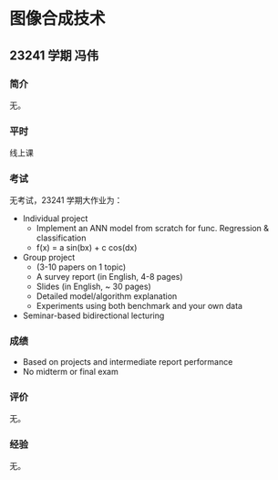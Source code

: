 # 图像合成技术

## 23241 学期 冯伟

### 简介

无。

### 平时

线上课

### 考试

无考试，23241 学期大作业为：

- Individual project
    - Implement an ANN model from scratch for func. Regression & classification
    - f(x) = a sin(bx) + c cos(dx)
- Group project
    - (3-10 papers on 1 topic)
    - A survey report (in English, 4-8 pages)
    - Slides (in English, ~ 30 pages)
    - Detailed model/algorithm explanation
    - Experiments using both benchmark and your own data
- Seminar-based bidirectional lecturing

### 成绩

- Based on projects and intermediate report performance
- No midterm or final exam

### 评价

无。

### 经验

无。
